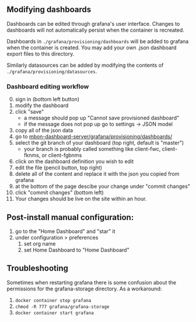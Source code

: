 ## Modifying dashboards
Dashboards can be edited through grafana's user interface.
Changes to dashboards will not automatically persist when the container is recreated.

Dashboards in `./grafana/provisioning/dashboards` will be added to grafana when the container is created.
You may add your own .json dashboard export files to this directory.

Similarly datasources can be added by modifying the contents of `./grafana/provisioning/datasources`.

### Dashboard editing workflow
0. sign in (bottom left button)
1. modify the dashboard
2. click "save"
    - a message should pop up "Cannot save provisioned dashboard"
    - if the message does not pop up go to settings -> JSON model
3. copy all of the json data
4. go to [mbon-dashboard-server/grafana/provisioning/dashboards/](https://github.com/marinebon/mbon-dashboard-server/tree/master/grafana/provisioning/dashboards)
5. select the git branch of your dashboard (top right, default is "master")
    - your branch is probably called something like client-fwc, client-fknms, or client-fgbnms
6. click on the dashboard definition you wish to edit
7. edit the file (pencil button, top right)
8. delete all of the content and replace it with the json you copied from grafana
9. at the bottom of the page descibe your change under "commit changes"
10. click "commit changes" (bottom left)
11. Your changes should be live on the site within an hour.



## Post-install manual configuration:

1. go to the "Home Dashboard" and "star" it
1. under configuration > preferences
    1. set org name
    2. set Home Dashboard to "Home Dashboard"


## Troubleshooting

Sometimes when restarting grafana there is some confusion about the permissions for the grafana-storage directory.
As a workaround:

1. `docker container stop grafana`
2. `chmod -R 777 grafana/grafana-storage`
3. `docker container start grafana`
